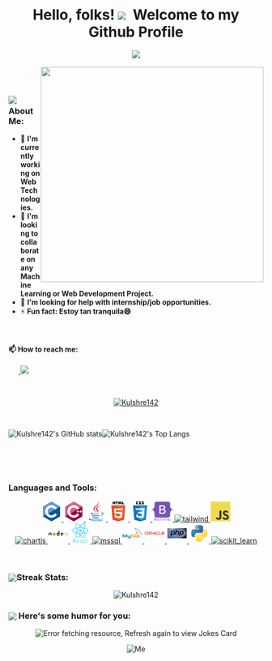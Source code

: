 <h1 align="center">Hello, folks! <img src="https://raw.githubusercontent.com/MartinHeinz/MartinHeinz/master/wave.gif" width="40px">&nbsp;&nbsp;Welcome to my Github Profile</h1>
<p align="center">
<a href="https://github.com/DenverCoder1/readme-typing-svg"><img src="https://readme-typing-svg.herokuapp.com?lines=I'm+a+Computer+Science+Student;Web+Developer;Open-Source%20|%20Web-Development%20|%20ML%20Enthusiast;Always%20Learning%20New%20Things...&center=true&width=500&height=50"></a>
</p>
<img src="gitcat.gif" align="right" width="440" height="425"/>

<br /><br />
### <img src="https://github.com/TheDudeThatCode/TheDudeThatCode/blob/master/Assets/Developer.gif" width="40px"> About Me:

- 🔭 **I'm currently working on Web Technologies.**
- 👯 **I'm looking to collaborate on any Machine Learning or Web Development Project.**
- 🤔 **I'm looking for help with internship/job opportunities.**
- ⚡ **Fun fact: Estoy tan tranquila😄**

<br />

#### 📫 How to reach me:
&nbsp;&nbsp;&nbsp;&nbsp;&nbsp;<a href="mailto:deepalikulshrestha116@gmail.com"> <img src="https://img.icons8.com/fluent/48/000000/gmail.png" width="4.5%"/></a>
  
<br />
  
<p align="center"> <a href="https://github.com/ryo-ma/github-profile-trophy"><img src="https://github-profile-trophy.vercel.app/?username=kulshre142" alt="Kulshre142" /></a> </p>

<br />

![Kulshre142's GitHub stats](https://github-readme-stats.vercel.app/api?username=Kulshre142)![Kulshre142's Top Langs](https://github-readme-stats.vercel.app/api/top-langs?username=kulshre142&theme=tokyonight)

 </br> </br></br>
<h3 align="left">Languages and Tools:</h3>
<p align="center">   <a href="https://www.cprogramming.com/" target="_blank"> <img src="https://raw.githubusercontent.com/devicons/devicon/master/icons/c/c-original.svg" alt="c" width="40" height="40"/> </a> <a href="https://www.w3schools.com/cpp/" target="_blank"> <img src="https://raw.githubusercontent.com/devicons/devicon/master/icons/cplusplus/cplusplus-original.svg" alt="cplusplus" width="40" height="40"/> </a> <a href="https://www.java.com" target="_blank"> <img src="https://raw.githubusercontent.com/devicons/devicon/master/icons/java/java-original.svg" alt="java" width="40" height="40"/> </a> <a href="https://www.w3.org/html/" target="_blank"> <img src="https://raw.githubusercontent.com/devicons/devicon/master/icons/html5/html5-original-wordmark.svg" alt="html5" width="40" height="40"/> </a> <a href="https://www.w3schools.com/css/" target="_blank"> <img src="https://raw.githubusercontent.com/devicons/devicon/master/icons/css3/css3-original-wordmark.svg" alt="css3" width="40" height="40"/> </a> <a href="https://getbootstrap.com" target="_blank"> <img src="https://raw.githubusercontent.com/devicons/devicon/master/icons/bootstrap/bootstrap-plain-wordmark.svg" alt="bootstrap" width="40" height="40"/> </a> <a href="https://tailwindcss.com/" target="_blank"> <img src="https://www.vectorlogo.zone/logos/tailwindcss/tailwindcss-icon.svg" alt="tailwind" width="40" height="40"/> </a> <a href="https://developer.mozilla.org/en-US/docs/Web/JavaScript" target="_blank"> <img src="https://raw.githubusercontent.com/devicons/devicon/master/icons/javascript/javascript-original.svg" alt="javascript" width="40" height="40"/> </a> <a href="https://www.chartjs.org" target="_blank"></br> <img src="https://www.chartjs.org/media/logo-title.svg" alt="chartjs" width="40" height="40"/> </a> <a href="https://nodejs.org" target="_blank"> <img src="https://raw.githubusercontent.com/devicons/devicon/master/icons/nodejs/nodejs-original-wordmark.svg" alt="nodejs" width="40" height="40"/> </a>
  <a href="https://reactjs.org/" target="_blank" rel="noreferrer"> <img src="https://raw.githubusercontent.com/devicons/devicon/master/icons/react/react-original-wordmark.svg" alt="react" width="40" height="40"/> </a><a href="https://www.microsoft.com/en-us/sql-server" target="_blank"> <img src="https://www.svgrepo.com/show/303229/microsoft-sql-server-logo.svg" alt="mssql" width="40" height="40"/> </a> <a href="https://www.mysql.com/" target="_blank"> <img src="https://raw.githubusercontent.com/devicons/devicon/master/icons/mysql/mysql-original-wordmark.svg" alt="mysql" width="40" height="40"/> </a>  <a href="https://www.oracle.com/" target="_blank"> <img src="https://raw.githubusercontent.com/devicons/devicon/master/icons/oracle/oracle-original.svg" alt="oracle" width="40" height="40"/> </a> <a href="https://www.php.net" target="_blank"> <img src="https://raw.githubusercontent.com/devicons/devicon/master/icons/php/php-original.svg" alt="php" width="40" height="40"/> </a> <a href="https://www.python.org" target="_blank"> <img src="https://raw.githubusercontent.com/devicons/devicon/master/icons/python/python-original.svg" alt="python" width="40" height="40"/> </a> <a href="https://scikit-learn.org/" target="_blank"> <img src="https://upload.wikimedia.org/wikipedia/commons/0/05/Scikit_learn_logo_small.svg" alt="scikit_learn" width="40" height="40"/> </a> </p>

  <br />
  
 ### <img align ='center' src='https://tenor.com/view/dm4uz3-foekoe-foekoe-gaming-the-greenscreen-room-emoji-gif-21042223.gif' width ='29px'>Streak Stats:
<p align="center"> <img src="https://github-readme-streak-stats.herokuapp.com/?user=Kulshre142&theme=black-ice" alt="Kulshre142"  /></p>


### <img align ='center' src='https://media2.giphy.com/media/UQDSBzfyiBKvgFcSTw/giphy.gif?cid=ecf05e47p3cd513axbek3f56ti3jzizq8hincw20jauyyfyw&rid=giphy.gif' width ='29px'> Here's some humor for you:
<p align="center"><img src="https://readme-jokes.vercel.app/api" alt="Error fetching resource, Refresh again to view Jokes Card" /></p>

<p align="center"> <img src="https://komarev.com/ghpvc/?username=Kulshre142&label=Profile%20views&color=0e75b6&style=flat" alt="Me" /> </p>

